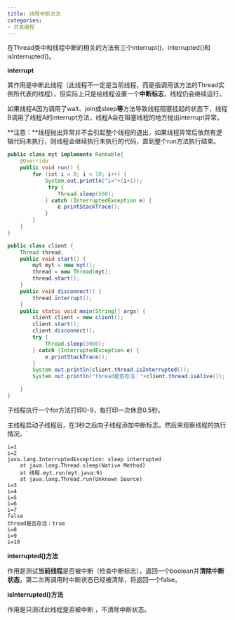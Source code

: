```yaml
---
title: 线程中断方法
categories: 
- 并发编程
---
```


在Thread类中和线程中断的相关的方法有三个interrupt()、interrupted()和isInterrupted()。

**interrupt**

其作用是中断此线程（此线程不一定是当前线程，而是指调用该方法的Thread实例所代表的线程），但实际上只是给线程设置一个**中断标志**，线程仍会继续运行。

如果线程A因为调用了wait、join或sleep**等**方法导致线程阻塞挂起的状态下，线程B调用了线程A的interrupt方法，线程A会在阻塞线程的地方抛出interrupt异常。

**注意：**线程抛出异常并不会引起整个线程的退出，如果线程异常后依然有逻辑代码未执行，则线程会继续执行未执行的代码，直到整个run方法执行结束。

```java
public class myt implements Runnable{
    @Override
    public void run() {
        for (int i = 0; i < 10; i++) {
            System.out.println("i="+(i+1));
             try {
                Thread.sleep(500);
            } catch (InterruptedException e) {
                e.printStackTrace();
            }
        }       
    }
}
```

```java
public class client {
    Thread thread;
    public void start() {
        myt myt = new myt();
        thread = new Thread(myt);
        thread.start();
    }
    public void disconnect() {
        thread.interrupt();
    }
    public static void main(String[] args) {
        client client = new client();
        client.start();
        client.disconnect();
        try {
            Thread.sleep(3000);
        } catch (InterruptedException e) {
            e.printStackTrace();
        }
        System.out.println(client.thread.isInterrupted());
        System.out.println("thread是否存活："+client.thread.isAlive());

    }
}
```

子线程执行一个for方法打印0-9，每打印一次休息0.5秒。

主线程启动子线程后，在3秒之后向子线程添加中断标志。然后来观察线程的执行情况。`

```
i=1
i=2
java.lang.InterruptedException: sleep interrupted
    at java.lang.Thread.sleep(Native Method)
    at 线程.myt.run(myt.java:9)
    at java.lang.Thread.run(Unknown Source)
i=3
i=4
i=5
i=6
i=7
false
thread是否存活：true
i=8
i=9
i=10
```

**interrupted()方法**

作用是测试**当前线程**是否被中断（检查中断标志），返回一个boolean并**清除中断状态**，第二次再调用时中断状态已经被清除，将返回一个false。

**isInterrupted()方法**

作用是只测试此线程是否被中断 ，不清除中断状态。